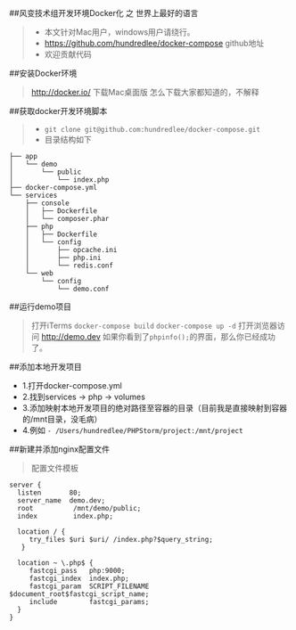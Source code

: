 ##风变技术组开发环境Docker化 之 世界上最好的语言
>* 本文针对Mac用户，windows用户请绕行。
>* https://github.com/hundredlee/docker-compose github地址
>* 欢迎贡献代码


##安装Docker环境
> http://docker.io/ 下载Mac桌面版
> 怎么下载大家都知道的，不解释

##获取docker开发环境脚本
>* ``` git clone git@github.com:hundredlee/docker-compose.git ```
>* 目录结构如下

```
├── app
│   └── demo
│       └── public
│           └── index.php
├── docker-compose.yml
└── services
    ├── console
    │   ├── Dockerfile
    │   └── composer.phar
    ├── php
    │   ├── Dockerfile
    │   └── config
    │       ├── opcache.ini
    │       ├── php.ini
    │       └── redis.conf
    └── web
        └── config
            └── demo.conf
```
##运行demo项目
> 打开iTerms
> ``` docker-compose build ```
> ``` docker-compose up -d ```
> 打开浏览器访问 http://demo.dev
> 如果你看到了```phpinfo();```的界面，那么你已经成功了。

##添加本地开发项目
- 1.打开docker-compose.yml
- 2.找到services -> php -> volumes
- 3.添加映射本地开发项目的绝对路径至容器的目录（目前我是直接映射到容器的/mnt目录，没毛病）
- 4.例如 ```- /Users/hundredlee/PHPStorm/project:/mnt/project```

##新建并添加nginx配置文件
> 配置文件模板

```
server {
  listen       80;
  server_name  demo.dev;
  root          /mnt/demo/public;
  index         index.php;

  location / {
     try_files $uri $uri/ /index.php?$query_string;
   }

  location ~ \.php$ {
     fastcgi_pass   php:9000;
     fastcgi_index  index.php;
     fastcgi_param  SCRIPT_FILENAME  $document_root$fastcgi_script_name;
     include        fastcgi_params;
  }
}

```






